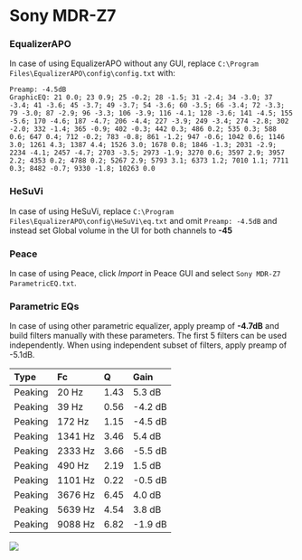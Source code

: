 # Sony MDR-Z7

### EqualizerAPO
In case of using EqualizerAPO without any GUI, replace `C:\Program Files\EqualizerAPO\config\config.txt`
with:
```
Preamp: -4.5dB
GraphicEQ: 21 0.0; 23 0.9; 25 -0.2; 28 -1.5; 31 -2.4; 34 -3.0; 37 -3.4; 41 -3.6; 45 -3.7; 49 -3.7; 54 -3.6; 60 -3.5; 66 -3.4; 72 -3.3; 79 -3.0; 87 -2.9; 96 -3.3; 106 -3.9; 116 -4.1; 128 -3.6; 141 -4.5; 155 -5.6; 170 -4.6; 187 -4.7; 206 -4.4; 227 -3.9; 249 -3.4; 274 -2.8; 302 -2.0; 332 -1.4; 365 -0.9; 402 -0.3; 442 0.3; 486 0.2; 535 0.3; 588 0.6; 647 0.4; 712 -0.2; 783 -0.8; 861 -1.2; 947 -0.6; 1042 0.6; 1146 3.0; 1261 4.3; 1387 4.4; 1526 3.0; 1678 0.8; 1846 -1.3; 2031 -2.9; 2234 -4.1; 2457 -4.7; 2703 -3.5; 2973 -1.9; 3270 0.6; 3597 2.9; 3957 2.2; 4353 0.2; 4788 0.2; 5267 2.9; 5793 3.1; 6373 1.2; 7010 1.1; 7711 0.3; 8482 -0.7; 9330 -1.8; 10263 0.0
```

### HeSuVi
In case of using HeSuVi, replace `C:\Program Files\EqualizerAPO\config\HeSuVi\eq.txt` and omit `Preamp:
-4.5dB` and instead set Global volume in the UI for both channels to **-45**

### Peace
In case of using Peace, click *Import* in Peace GUI and select `Sony MDR-Z7 ParametricEQ.txt`.

### Parametric EQs
In case of using other parametric equalizer, apply preamp of **-4.7dB** and build filters manually
with these parameters. The first 5 filters can be used independently.
When using independent subset of filters, apply preamp of -5.1dB.

| Type    | Fc      |    Q | Gain    |
|:--------|:--------|:-----|:--------|
| Peaking | 20 Hz   | 1.43 | 5.3 dB  |
| Peaking | 39 Hz   | 0.56 | -4.2 dB |
| Peaking | 172 Hz  | 1.15 | -4.5 dB |
| Peaking | 1341 Hz | 3.46 | 5.4 dB  |
| Peaking | 2333 Hz | 3.66 | -5.5 dB |
| Peaking | 490 Hz  | 2.19 | 1.5 dB  |
| Peaking | 1101 Hz | 0.22 | -0.5 dB |
| Peaking | 3676 Hz | 6.45 | 4.0 dB  |
| Peaking | 5639 Hz | 4.54 | 3.8 dB  |
| Peaking | 9088 Hz | 6.82 | -1.9 dB |

![](https://raw.githubusercontent.com/jaakkopasanen/AutoEq/master/results/innerfidelity/sbaf-serious/Sony%20MDR-Z7/Sony%20MDR-Z7.png)